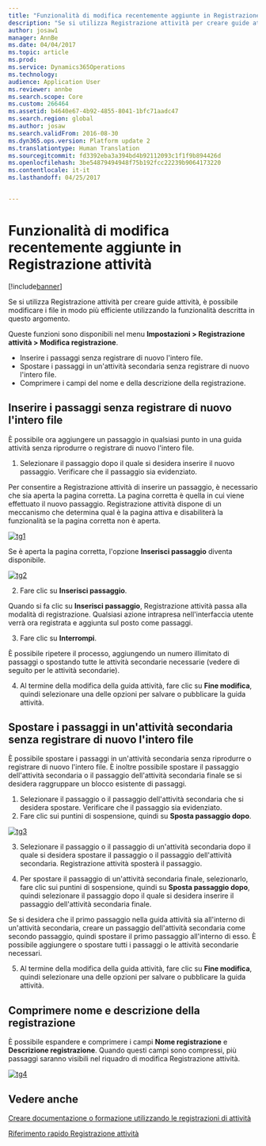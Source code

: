 ```yaml
---
title: "Funzionalità di modifica recentemente aggiunte in Registrazione attività"
description: "Se si utilizza Registrazione attività per creare guide attività, è possibile modificare i file in modo più efficiente utilizzando la funzionalità descritta in questo argomento."
author: josaw1
manager: AnnBe
ms.date: 04/04/2017
ms.topic: article
ms.prod: 
ms.service: Dynamics365Operations
ms.technology: 
audience: Application User
ms.reviewer: annbe
ms.search.scope: Core
ms.custom: 266464
ms.assetid: b4640e67-4b92-4855-8041-1bfc71aadc47
ms.search.region: global
ms.author: josaw
ms.search.validFrom: 2016-08-30
ms.dyn365.ops.version: Platform update 2
ms.translationtype: Human Translation
ms.sourcegitcommit: fd3392eba3a394bd4b92112093c1f1f9b894426d
ms.openlocfilehash: 3be54879494948f75b192fcc22239b9064173220
ms.contentlocale: it-it
ms.lasthandoff: 04/25/2017


---
```


# <a name="recently-added-editing-features-in-task-recorder"></a>Funzionalità di modifica recentemente aggiunte in Registrazione attività

[!include[banner](../includes/banner.md)]


Se si utilizza Registrazione attività per creare guide attività, è possibile modificare i file in modo più efficiente utilizzando la funzionalità descritta in questo argomento.

Queste funzioni sono disponibili nel menu **Impostazioni &gt; Registrazione attività &gt; Modifica registrazione**.

-   Inserire i passaggi senza registrare di nuovo l'intero file.
-   Spostare i passaggi in un'attività secondaria senza registrare di nuovo l'intero file.
-   Comprimere i campi del nome e della descrizione della registrazione.

## <a name="insert-steps-without-rerecording-the-entire-file"></a>Inserire i passaggi senza registrare di nuovo l'intero file
È possibile ora aggiungere un passaggio in qualsiasi punto in una guida attività senza riprodurre o registrare di nuovo l'intero file.

1.  Selezionare il passaggio dopo il quale si desidera inserire il nuovo passaggio. Verificare che il passaggio sia evidenziato.

Per consentire a Registrazione attività di inserire un passaggio, è necessario che sia aperta la pagina corretta. La pagina corretta è quella in cui viene effettuato il nuovo passaggio. Registrazione attività dispone di un meccanismo che determina qual è la pagina attiva e disabiliterà la funzionalità se la pagina corretta non è aperta. 

[![tg1](./media/tg1.png)](./media/tg1.png) 


Se è aperta la pagina corretta, l'opzione **Inserisci passaggio** diventa disponibile.

[![tg2](./media/tg2-231x300.png)](./media/tg2.png)

2. Fare clic su **Inserisci passaggio**.

Quando si fa clic su **Inserisci passaggio**, Registrazione attività passa alla modalità di registrazione. Qualsiasi azione intrapresa nell'interfaccia utente verrà ora registrata e aggiunta sul posto come passaggi.

3. Fare clic su **Interrompi**.

È possibile ripetere il processo, aggiungendo un numero illimitato di passaggi o spostando tutte le attività secondarie necessarie (vedere di seguito per le attività secondarie).

4. Al termine della modifica della guida attività, fare clic su **Fine modifica**, quindi selezionare una delle opzioni per salvare o pubblicare la guida attività.

## <a name="move-steps-under-a-subtask-without-rerecording-the-entire-file"></a>Spostare i passaggi in un'attività secondaria senza registrare di nuovo l'intero file
È possibile spostare i passaggi in un'attività secondaria senza riprodurre o registrare di nuovo l'intero file. È inoltre possibile spostare il passaggio dell'attività secondaria o il passaggio dell'attività secondaria finale se si desidera raggruppare un blocco esistente di passaggi.

1.  Selezionare il passaggio o il passaggio dell'attività secondaria che si desidera spostare. Verificare che il passaggio sia evidenziato.
2.  Fare clic sui puntini di sospensione, quindi su **Sposta passaggio dopo**.

[![tg3](./media/tg3.png)](./media/tg3.png)

3. Selezionare il passaggio o il passaggio di un'attività secondaria dopo il quale si desidera spostare il passaggio o il passaggio dell'attività secondaria. Registrazione attività sposterà il passaggio.

4. Per spostare il passaggio di un'attività secondaria finale, selezionarlo, fare clic sui puntini di sospensione, quindi su **Sposta passaggio dopo**, quindi selezionare il passaggio dopo il quale si desidera inserire il passaggio dell'attività secondaria finale.

Se si desidera che il primo passaggio nella guida attività sia all'interno di un'attività secondaria, creare un passaggio dell'attività secondaria come secondo passaggio, quindi spostare il primo passaggio all'interno di esso. È possibile aggiungere o spostare tutti i passaggi o le attività secondarie necessari.

5. Al termine della modifica della guida attività, fare clic su **Fine modifica**, quindi selezionare una delle opzioni per salvare o pubblicare la guida attività.

## <a name="collapse-recording-name-and-description"></a>Comprimere nome e descrizione della registrazione
È possibile espandere e comprimere i campi **Nome registrazione** e **Descrizione registrazione**. Quando questi campi sono compressi, più passaggi saranno visibili nel riquadro di modifica Registrazione attività. 

[![tg4](./media/tg4-300x252.png)](./media/tg4.png)  

<a name="see-also"></a>Vedere anche
--------

[Creare documentazione o formazione utilizzando le registrazioni di attività](/dynamics365/operations/dev-itpro/user-interface/task-recorder)

[Riferimento rapido Registrazione attività](/dynamics365/operations/dev-itpro/user-interface/task-recorder-quick-reference)




